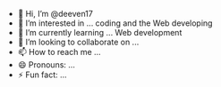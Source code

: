 - 👋 Hi, I’m @deeven17
- 👀 I’m interested in ... coding and the Web developing
- 🌱 I’m currently learning ... Web development 
- 💞️ I’m looking to collaborate on ...
- 📫 How to reach me ...
- 😄 Pronouns: ...
- ⚡ Fun fact: ...

<!---
deeven17/deeven17 is a ✨ special ✨ repository because its `README.md` (this file) appears on your GitHub profile.
You can click the Preview link to take a look at your changes.
--->
